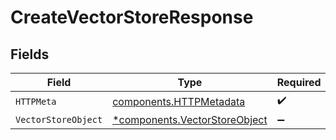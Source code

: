 # CreateVectorStoreResponse


## Fields

| Field                                                                         | Type                                                                          | Required                                                                      | Description                                                                   |
| ----------------------------------------------------------------------------- | ----------------------------------------------------------------------------- | ----------------------------------------------------------------------------- | ----------------------------------------------------------------------------- |
| `HTTPMeta`                                                                    | [components.HTTPMetadata](../../models/components/httpmetadata.md)            | :heavy_check_mark:                                                            | N/A                                                                           |
| `VectorStoreObject`                                                           | [*components.VectorStoreObject](../../models/components/vectorstoreobject.md) | :heavy_minus_sign:                                                            | OK                                                                            |